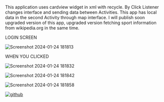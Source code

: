 This application uses cardview widget in xml with recycle. By Click Listener changes interface and sending data between Activities. 
This app has local data in the second Activity through map interface. I will publish soon upgraded version of this app, upgraded version fetching sport information from wikipedia.org in the same time. 



LOGIN SCREEN



![Screenshot 2024-01-24 181813](https://github.com/gacmalony/CardViewOnKotlin/assets/154236584/1372d78f-235a-4b7f-9348-8b80fa603ec8)





WHEN YOU CLICKED


![Screenshot 2024-01-24 181832](https://github.com/gacmalony/CardViewOnKotlin/assets/154236584/bae47956-3530-4bb1-8270-38f84ab34323)



![Screenshot 2024-01-24 181842](https://github.com/gacmalony/CardViewOnKotlin/assets/154236584/6f316f1d-484a-4880-8c69-66112ab6f3e0)



![Screenshot 2024-01-24 181858](https://github.com/gacmalony/CardViewOnKotlin/assets/154236584/9785f6e3-a5cf-479c-a123-dc97d9a7c3fc)


[![github](https://cloud.githubusercontent.com/assets/17016297/18839848/0fc7e74e-83d2-11e6-8c6a-277fc9d6e067.png)][1]



[1]: https://www.instagram.com/gocmenkaanmert/





